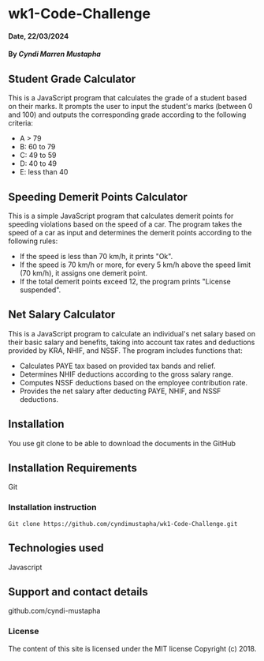# wk1-Code-Challenge

#### Date, 22/03/2024

#### By *Cyndi Marren Mustapha*


## Student Grade Calculator

This is a JavaScript program that calculates the grade of a student based on their marks. It prompts the user to input the student's marks (between 0 and 100) and outputs the corresponding grade according to the following criteria:

- A > 79
- B: 60 to 79
- C: 49 to 59
- D: 40 to 49
- E: less than 40

## Speeding Demerit Points Calculator

This is a simple JavaScript program that calculates demerit points for speeding violations based on the speed of a car.
The program takes the speed of a car as input and determines the demerit points according to the following rules:

- If the speed is less than 70 km/h, it prints "Ok".
- If the speed is 70 km/h or more, for every 5 km/h above the speed limit (70 km/h), it assigns one demerit point.
- If the total demerit points exceed 12, the program prints "License suspended".

## Net Salary Calculator

This is a JavaScript program to calculate an individual's net salary based on their basic salary and benefits, taking into account tax rates and deductions provided by KRA, NHIF, and NSSF.
The program includes functions that:

- Calculates PAYE tax based on provided tax bands and relief.
- Determines NHIF deductions according to the gross salary range.
- Computes NSSF deductions based on the employee contribution rate.
- Provides the net salary after deducting PAYE, NHIF, and NSSF deductions.

## Installation
You use git clone to be able to download the documents in the GitHub

## Installation Requirements
Git

### Installation instruction
```
Git clone https://github.com/cyndimustapha/wk1-Code-Challenge.git

```
## Technologies used
Javascript

## Support and contact details
github.com/cyndi-mustapha

### License
The content of this site is licensed under the MIT license
Copyright (c) 2018.

